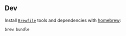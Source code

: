 ## Dev

Install [`Brewfile`](../Brewfile) tools and dependencies with [homebrew](https://brew.sh/):

```bash
brew bundle
```
